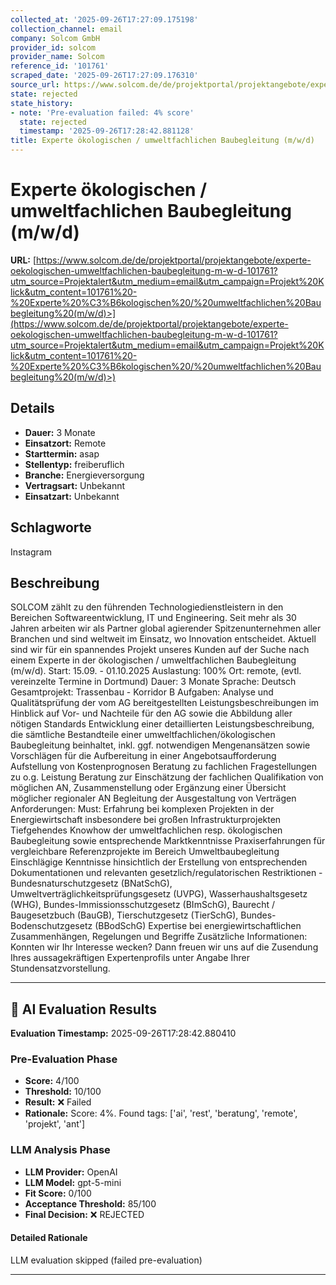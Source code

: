 ```yaml
---
collected_at: '2025-09-26T17:27:09.175198'
collection_channel: email
company: Solcom GmbH
provider_id: solcom
provider_name: Solcom
reference_id: '101761'
scraped_date: '2025-09-26T17:27:09.176310'
source_url: https://www.solcom.de/de/projektportal/projektangebote/experte-oekologischen-umweltfachlichen-baubegleitung-m-w-d-101761?utm_source=Projektalert&utm_medium=email&utm_campaign=Projekt%20Klick&utm_content=101761%20-%20Experte%20%C3%B6kologischen%20/%20umweltfachlichen%20Baubegleitung%20(m/w/d)>
state: rejected
state_history:
- note: 'Pre-evaluation failed: 4% score'
  state: rejected
  timestamp: '2025-09-26T17:28:42.881128'
title: Experte ökologischen / umweltfachlichen Baubegleitung (m/w/d)
---
```




# Experte ökologischen / umweltfachlichen Baubegleitung (m/w/d)
**URL:** [https://www.solcom.de/de/projektportal/projektangebote/experte-oekologischen-umweltfachlichen-baubegleitung-m-w-d-101761?utm_source=Projektalert&utm_medium=email&utm_campaign=Projekt%20Klick&utm_content=101761%20-%20Experte%20%C3%B6kologischen%20/%20umweltfachlichen%20Baubegleitung%20(m/w/d)>](https://www.solcom.de/de/projektportal/projektangebote/experte-oekologischen-umweltfachlichen-baubegleitung-m-w-d-101761?utm_source=Projektalert&utm_medium=email&utm_campaign=Projekt%20Klick&utm_content=101761%20-%20Experte%20%C3%B6kologischen%20/%20umweltfachlichen%20Baubegleitung%20(m/w/d)>)
## Details
- **Dauer:** 3 Monate
- **Einsatzort:** Remote
- **Starttermin:** asap
- **Stellentyp:** freiberuflich
- **Branche:** Energieversorgung
- **Vertragsart:** Unbekannt
- **Einsatzart:** Unbekannt

## Schlagworte
Instagram

## Beschreibung
SOLCOM zählt zu den führenden Technologiedienstleistern in den Bereichen Softwareentwicklung, IT und Engineering. Seit mehr als 30 Jahren arbeiten wir als Partner global agierender Spitzenunternehmen aller Branchen und sind weltweit im Einsatz, wo Innovation entscheidet.
Aktuell sind wir für ein spannendes Projekt unseres Kunden auf der Suche nach einem Experte in der ökologischen / umweltfachlichen Baubegleitung (m/w/d).
Start: 15.09. - 01.10.2025
Auslastung: 100%
Ort: remote, (evtl. vereinzelte Termine in Dortmund)
Dauer: 3 Monate
Sprache: Deutsch
Gesamtprojekt:
Trassenbau - Korridor B
Aufgaben:
Analyse und Qualitätsprüfung der vom AG bereitgestellten Leistungsbeschreibungen im Hinblick auf Vor- und Nachteile für den AG sowie die Abbildung aller nötigen Standards
Entwicklung einer detaillierten Leistungsbeschreibung, die sämtliche Bestandteile einer umweltfachlichen/ökologischen Baubegleitung beinhaltet, inkl. ggf. notwendigen Mengenansätzen sowie Vorschlägen für die Aufbereitung in einer Angebotsaufforderung
Aufstellung von Kostenprognosen
Beratung zu fachlichen Fragestellungen zu o.g. Leistung
Beratung zur Einschätzung der fachlichen Qualifikation von möglichen AN, Zusammenstellung oder Ergänzung einer Übersicht möglicher regionaler AN
Begleitung der Ausgestaltung von Verträgen
Anforderungen:
Must:
Erfahrung bei komplexen Projekten in der Energiewirtschaft insbesondere bei großen Infrastrukturprojekten
Tiefgehendes Knowhow der umweltfachlichen resp. ökologischen Baubegleitung
sowie entsprechende Marktkenntnisse
Praxiserfahrungen für vergleichbare Referenzprojekte im Bereich
Umweltbaubegleitung
Einschlägige Kenntnisse hinsichtlich der Erstellung von entsprechenden Dokumentationen und relevanten gesetzlich/regulatorischen Restriktionen - Bundesnaturschutzgesetz (BNatSchG), Umweltverträglichkeitsprüfungsgesetz (UVPG), Wasserhaushaltsgesetz (WHG), Bundes-Immissionsschutzgesetz (BImSchG), Baurecht / Baugesetzbuch (BauGB), Tierschutzgesetz (TierSchG), Bundes-Bodenschutzgesetz (BBodSchG)
Expertise bei energiewirtschaftlichen Zusammenhängen, Regelungen und Begriffe
Zusätzliche Informationen:
Konnten wir Ihr Interesse wecken? Dann freuen wir uns auf die Zusendung Ihres aussagekräftigen Expertenprofils unter Angabe Ihrer Stundensatzvorstellung.

---

## 🤖 AI Evaluation Results

**Evaluation Timestamp:** 2025-09-26T17:28:42.880410

### Pre-Evaluation Phase
- **Score:** 4/100
- **Threshold:** 10/100
- **Result:** ❌ Failed
- **Rationale:** Score: 4%. Found tags: ['ai', 'rest', 'beratung', 'remote', 'projekt', 'ant']

### LLM Analysis Phase
- **LLM Provider:** OpenAI
- **LLM Model:** gpt-5-mini
- **Fit Score:** 0/100
- **Acceptance Threshold:** 85/100
- **Final Decision:** ❌ REJECTED

#### Detailed Rationale
LLM evaluation skipped (failed pre-evaluation)

---
